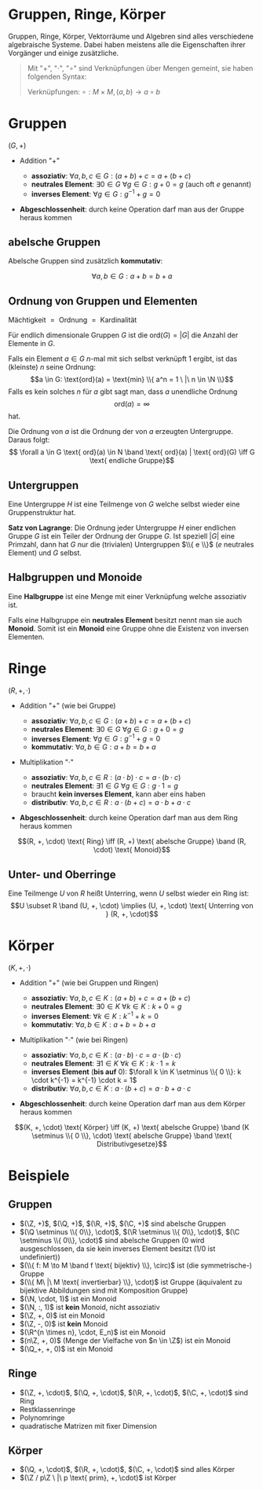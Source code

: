 # Gruppen, Ringe, Körper

Gruppen, Ringe, Körper, Vektorräume und Algebren sind alles verschiedene algebraische Systeme. Dabei haben meistens alle die Eigenschaften ihrer Vorgänger und einige zusätzliche.

> Mit "$+$", "$\cdot$", "$\circ$" sind Verknüpfungen über Mengen gemeint, sie haben folgenden Syntax:
>
> Verknüpfungen: $\circ: M \times M, (a, b) \to a \circ b$

# Gruppen

$(G, +)$

- Addition "$+$"
  - **assoziativ**: $\forall a,b,c \in G: (a+b)+c = a+(b+c)$
  - **neutrales Element**: $\exists 0 \in G\  \forall g \in G: g + 0 = g$ (auch oft $e$ genannt)
  - **inverses Element**: $\forall g \in G: g^{-1} + g = 0$

- **Abgeschlossenheit**: durch keine Operation darf man aus der Gruppe heraus kommen

## abelsche Gruppen

Abelsche Gruppen sind zusätzlich **kommutativ**:

$$\forall a,b \in G: a + b = b + a$$

## Ordnung von Gruppen und Elementen

$\text{Mächtigkeit } = \text{ Ordnung } = \text{ Kardinalität}$

Für endlich dimensionale Gruppen $G$ ist die $\text{ord}(G) = |G|$ die Anzahl der Elemente in $G$.

Falls ein Element $a \in G$ $n$-mal mit sich selbst verknüpft $1$ ergibt, ist das (kleinste) $n$ seine Ordnung:
$$a \in G: \text{ord}(a) = \text{min} \\{ a^n = 1 \ |\  n \in \N \\}$$
Falls es kein solches $n$ für $a$ gibt sagt man, dass $a$ unendliche Ordnung
$$\text{ord}(a) = \infty$$
hat.

Die Ordnung von $a$ ist die Ordnung der von $a$ erzeugten Untergruppe. Daraus folgt:
$$ \forall a \in G \text{ ord}(a) \in N \band \text{ ord}(a) | \text{ ord}(G) \iff G \text{ endliche Gruppe}$$

## Untergruppen

Eine Untergruppe $H$ ist eine Teilmenge von $G$ welche selbst wieder eine Gruppenstruktur hat.

**Satz von Lagrange**: Die Ordnung jeder Untergruppe $H$ einer endlichen Gruppe $G$ ist ein Teiler der Ordnung der Gruppe $G$. Ist speziell $|G|$ eine Primzahl, dann hat $G$ nur die (trivialen) Untergruppen $\\{ e \\}$ ($e$ neutrales Element) und $G$ selbst.

## Halbgruppen und Monoide

Eine **Halbgruppe** ist eine Menge mit einer Verknüpfung welche assoziativ ist.

Falls eine Halbgruppe ein **neutrales Element** besitzt nennt man sie auch **Monoid**. Somit ist ein **Monoid** eine Gruppe ohne die Existenz von inversen Elementen.

# Ringe

$(R, +, \cdot)$

- Addition "$+$" (wie bei Gruppe)
  - **assoziativ**: $\forall a,b,c \in G: (a+b)+c = a+(b+c)$
  - **neutrales Element**: $\exists 0 \in G\  \forall g \in G: g + 0 = g$
  - **inverses Element**: $\forall g \in G: g^{-1} + g = 0$
  - **kommutativ**: $\forall a,b \in G: a + b = b + a$

- Multiplikation "$\cdot$"
  - **assoziativ**: $\forall a,b,c \in R: (a \cdot b) \cdot c = a \cdot (b \cdot c)$
  - **neutrales Element**: $\exists 1 \in G\  \forall g \in G: g \cdot 1 = g$
  - braucht **kein inverses Element**, kann aber eins haben
  - **distributiv**: $\forall a,b,c \in R: a \cdot (b+c) = a \cdot b + a \cdot c$

- **Abgeschlossenheit**: durch keine Operation darf man aus dem Ring heraus kommen

$$(R, +, \cdot) \text{ Ring} \iff (R, +) \text{ abelsche Gruppe} \band (R, \cdot) \text{ Monoid}$$

## Unter- und Oberringe

Eine Teilmenge $U$ von $R$ heißt Unterring, wenn $U$ selbst wieder ein Ring ist:
$$U \subset R \band (U, +, \cdot) \implies (U, +, \cdot) \text{ Unterring von } (R, +, \cdot)$$


# Körper

$(K, +, \cdot)$

- Addition "$+$" (wie bei Gruppen und Ringen)
  - **assoziativ**: $\forall a,b,c \in K: (a+b)+c = a+(b+c)$
  - **neutrales Element**: $\exists 0 \in K\  \forall k \in K: k + 0 = g$
  - **inverses Element**: $\forall k \in K: k^{-1} + k = 0$
  - **kommutativ**: $\forall a,b \in K: a + b = b + a$

- Multiplikation "$\cdot$" (wie bei Ringen)
  - **assoziativ**: $\forall a,b,c \in K: (a \cdot b) \cdot c = a \cdot (b \cdot c)$
  - **neutrales Element**: $\exists 1 \in K\  \forall k \in K: k \cdot 1 = k$
  - **inverses Element** (**bis auf** $0$): $\forall k \in K \setminus \\{ 0 \\}: k \cdot k^{-1} = k^{-1} \cdot k = 1$
  - **distributiv**: $\forall a,b,c \in K: a \cdot (b+c) = a \cdot b + a \cdot c$

- **Abgeschlossenheit**: durch keine Operation darf man aus dem Körper heraus kommen

$$(K, +, \cdot) \text{ Körper} \iff (K, +) \text{ abelsche Gruppe} \band (K \setminus \\{ 0 \\}, \cdot) \text{ abelsche Gruppe} \band \text{ Distributivgesetze}$$


# Beispiele

## Gruppen

- $(\Z, +)$, $(\Q, +)$, $(\R, +)$, $(\C, +)$ sind abelsche Gruppen
- $(\Q \setminus \\{ 0\\}, \cdot)$, $(\R \setminus \\{ 0\\}, \cdot)$, $(\C \setminus \\{ 0\\}, \cdot)$ sind abelsche Gruppen ($0$ wird ausgeschlossen, da sie kein inverses Element besitzt ($1/0$ ist undefiniert))
- $(\\{ f: M \to M \band f \text{ bijektiv} \\}, \circ)$ ist (die symmetrische-) Gruppe
- $(\\{ M\  |\  M \text{ invertierbar} \\}, \cdot)$ ist Gruppe (äquivalent zu bijektive Abbildungen sind mit Komposition Gruppe)
- $(\N, \cdot, 1)$ ist ein Monoid
- $(\N, :, 1)$ ist **kein** Monoid, nicht assoziativ
- $(\Z, +, 0)$ ist ein Monoid
- $(\Z, -, 0)$ ist **kein** Monoid
- $(\R^{n \times n}, \cdot, E_n)$ ist ein Monoid
- $(n\Z, +, 0)$ (Menge der Vielfache von $n \in \Z$) ist ein Monoid
- $(\Q_+, +, 0)$ ist ein Monoid

## Ringe

- $(\Z, +, \cdot)$, $(\Q, +, \cdot)$, $(\R, +, \cdot)$, $(\C, +, \cdot)$ sind Ring
- Restklassenringe
- Polynomringe
- quadratische Matrizen mit fixer Dimension

## Körper

- $(\Q, +, \cdot)$, $(\R, +, \cdot)$, $(\C, +, \cdot)$ sind alles Körper
- $(\Z / p\Z \ |\  p \text{ prim}, +, \cdot)$ ist Körper